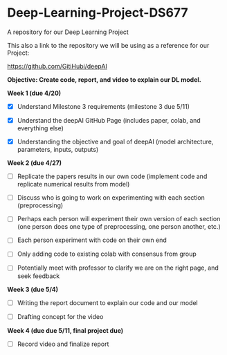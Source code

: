 # Deep-Learning-Project-DS677
A repository for our Deep Learning Project


This also a link to the repository we will be using as a reference for our Project:

https://github.com/GitiHubi/deepAI



**Objective: Create code, report, and video to explain our DL model.**

**Week 1 (due 4/20)**

- [x] Understand Milestone 3 requirements (milestone 3 due 5/11)

- [x] Understand the deepAI GitHub Page (includes paper, colab, and everything else) 

- [x] Understanding the objective and goal of deepAI (model architecture, parameters, inputs, outputs)

**Week 2 (due 4/27)**

- [ ] Replicate the papers results in our own code (implement code and replicate numerical results from model) 

- [ ] Discuss who is going to work on experimenting with each section (preprocessing) 

- [ ] Perhaps each person will experiment their own version of each section (one person does one type of preprocessing, one person another, etc.) 

- [ ] Each person experiment with code on their own end

- [ ] Only adding code to existing colab with consensus from group 

- [ ] Potentially meet with professor to clarify we are on the right page, and seek feedback

**Week 3 (due 5/4)**

- [ ] Writing the report document to explain our code and our model

- [ ] Drafting concept for the video

**Week 4 (due due 5/11, final project due)**

- [ ] Record video and finalize report
